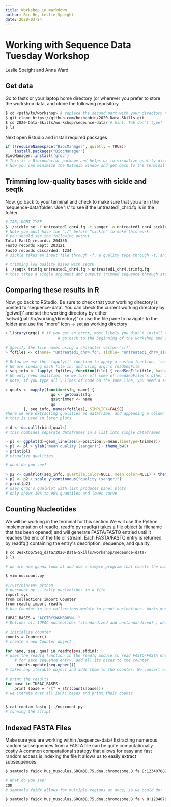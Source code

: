 ```yaml
---
title: Workshop in markdown
author: Bin He, Leslie Speight
date: 2020-03-24
---
```


Working with Sequence Data Tuesday Workshop 
===========================================
Leslie Speight and Anna Ward

## Get data
Go to fastx or your laptop home directory (or wherever you prefer to store 
the workshop data, and clone the following repository

```bash
$ cd <path/to/workshop> # replace the second part with your directory name
$ git clone https://github.com/hezhaobin/2020-Data-Skills.git
$ cd 2020-Data-Skills/workshop/seqeunce-data/ # hint: Tab don’t type!
$ ls
```
    
Next open Rstudio and install required packages

```r
if (!requireNamespace("BiocManager", quietly = TRUE))
    install.packages("BiocManager")
BiocManager::install('qrqc')
# This is a Bioconductor package and helps us to visualize quality distribution across bases in reads
# Now you can minimize the RStudio window and get back to the terminal

```
## Trimming low-quality bases with sickle and seqtk
Now, go back to your terminal and check to make sure that you are in the 'sequence-data'folder. Use 'ls' to see if the untreated1_chr4.fq is in the folder
```bash 
# TAB, DONT TYPE
$ ./sickle se -f untreated1_chr4.fq -t sanger -o untreated1_chr4_sickle.fq
# Note you must have the “./” before “sickle” to make this work
# you should see the following output
Total FastQ records: 204355
FastQ records kept: 203121
FastQ records discarded: 1234
# sickle takes an input file through -f, a quality type through -t, and trimmed output with -o

# trimming low quality bases with seqtk
$ ./seqtk trimfq untreated1_chr4.fq > untreated1_chr4.trimfq.fq
# this takes a single argument and outputs trimmed sequence through standard out

```
## Comparing these results in R
Now, go back to RStudio. Be sure to check that your working directory is pointed to 'sequence-data'. You can check the current working directory by 'getwd()' and set the working directory by either 'setwd(path/to/working/directory)' or use the file pane to navigate to the folder and use the "more" icon -> set as working directory
```r
> library(qrqc) # if you get an error, most likely you didn’t install the package successfully
                       # go back to the beginning of the workshop and install `qrqc`
                       
# Specify the file names using a character vector “c()”
> fqfiles <- c(none= "untreated1_chr4.fq", sickle= "untreated1_chr4_sickle.fq", trimfq= "untreated1_chr4_trimfq.fq")

# Below we use the `lapply()` function to apply a custom function, `readSeqFile()` to read the content of each of the three files
# We are loading each file in, and using qrqc’s readSeqFile
> seq_info <- lapply( fqfiles, function(file) { readSeqFile(file, hash=FALSE, kmer=FALSE) } )
# We only need qualities, se we turn off some of readSeqFiles’s other features
# note, if you type all 5 lines of code on the same line, you need a semi-colon “;” after each of line 2 and 3.

> quals <- mapply(function(sfq, name) {
                    qs <- getQual(sfq)
                    qs$trimmer <- name
                    qs
        }, seq_info, names(fqfiles), SIMPLIFY=FALSE)
#here we are extracting qualities as dataframe, and appending a column of which trimmer is used
# this is used in later plots 

> d <- do.call(rbind,quals)
# this combines separate dataframes in a list into single dataframes

> pl <- ggplot(d)+geom_line(aes(x=position,y=mean,linetype=trimmer))
> pl <- pl + ylab("mean quality (sanger)")+ theme_bw()
> print(pl)
# visualize qualities 

# what do you see? 

> p2 <- qualPlot(seq_info, quartile.color=NULL, mean.color=NULL) + theme_bw()
> p2 <- p2 + scale_y_continuous("quality (sanger)")
> print(p2)
# uses qrqc’s qualPlot with list produces panel plots
# only shows 10% to 90% quantiles and lowes curve
```
## Counting Nucleotides
We will be working in the terminal for this section
We will use the Python implementation of readfq, readfq.py
readfq() takes a file object (a filename that has been opened) and will generate FASTA/FASTQ entried until it reaches the enc of the file or stream.
Each FASTA/FASTQ entry is returned by readfq() containing the entry's description, sequence, and quality.

```bash
$ cd Desktop/Seq_data/2020-Data-Skills/workshop/seqeunce-data/
$ ls  

# we are now gonna look at and use a simple program that counts the number of each IUPAC nucleotide in a file

$ vim nuccount.py

#!/usr/bin/env python
# nuccount.py -- tally nucleotides in a file
import sys
from collections import Counter
from readfq import readfq
# Use Counter in the collections module to count nucleotides. Works much like Python dict

IUPAC_BASES = "ACGTRYSWKMBDHVN-."
# Defines all IUPAC nucleotides (standardized and unstandardized) , which we will use later to print bases in a consistent order. 

# initialize counter
counts = Counter()
# create a new Counter object

for name, seq, qual in readfq(sys.stdin):
# uses the readfq function in the readfq module to read FASTQ/FASTA entries from the file handle argument into the name, seq, qual variables
    # for each sequence entry, add all its bases to the counter
     counts.update(seq.upper())
# takes any iterable object and adds them to the counter. We convert all characters to uppercase with the upper( ) method, so that lowercase soft-masked bases are also counted. 

# print the results
for base in IUPAC_BASES:
    print (base + "\t" + str(counts[base]))
# we iterate over all IUPAC bases and print their counts


$ cat contam.fastq | ./nuccount.py
# running the script
```
## Indexed FASTA Files
Make sure you are working within /sequence-data/
Extracting numerous random subsequences from a FASTA file can be quite computationally costly
A common computational strategy that allows for easy and fast random access is indexing the file
It allows us to easily extract subsequences

```bash
$ samtools faidx Mus_musculus.GRCm38.75.dna.chromosome.8.fa 8:123407082-123410744

# What do you see?
con
# samtools faidx allows for multiple regions at once, so we could do:

$ samtools faidx Mus_musculus.GRCm38.75.dna.chromosome.8.fa \ 8:123407082-123410744 8:123518835-123536649
```
